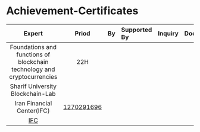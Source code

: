 
# Achievement-Certificates

| Expert | Priod  | By | Supported By | Inquiry | Documents 
|:--------------------------------------:|:-------:|:---------------:|:---------------|:---------------|:---------------|
| Foundations and functions of blockchain technology and cryptocurrencies      | 22H       |  
      Sharif University Blockchain-Lab     |
Iran Financial Center(IFC)  | [1270291696](https://ifc.ir/certificateinquiry)     |
  [IFC](https://drive.google.com/file/d/11oB_D39cObuamKZNrxYxG0tG8w9yY-Ix/view?usp=share_link)  |